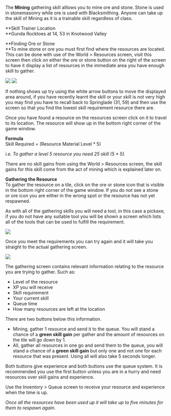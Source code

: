 ---
---
The **Mining** gathering skill alllows you to mine ore and stone. Stone is used in stonemasonry while ore is used with Blacksmithing. Anyone can take up the skill of Mining as it is a trainable skill regardless of class.

**Skill Trainer Location  
**Gunda Rocktoes at 14, 53 in Knotwood Valley

**Finding Ore or Stone  
**To mine stone or ore you must first find where the resources are located. This can be done with use of the World > Resources screen, visit this screen then click on either the ore or stone button on the right of the screen to have it display a list of resources in the immediate area you have enough skill to gather.

[![](https://lohcdn.com/images/t_mining1.jpg)](https://lohcdn.com/images/mining1.jpg) [![](https://lohcdn.com/images/t_mining2.jpg)](https://lohcdn.com/images/mining2.jpg)

If nothing shows up try using the white arrow buttons to move the displayed area around, if you have recently learnt the skill or your skill is not very high you may find you have to recall back to Springlade (31, 59) and then use the screen so that you find the lowest skill requirement resource there are.

Once you have found a resource on the resources screen click on it to travel to its location. The resource will show up in the bottom right corner of the game window.

**Formula**  
Skill Required = (Resource Material Level \* 5)

_i.e. To gather a level 5 resource you need 25 skill (5 \* 5)._

There are no skill gains from using the World > Resources screen, the skill gains for this skill come from the act of mining which is explained later on.

**Gathering the Resource**  
To gather the resource on a tile, click on the ore or stone icon that is visible in the bottom right corner of the game window. If you do not see a stone or ore icon you are either in the wrong spot or the resource has not yet respawned.

As with all of the gathering skills you will need a tool, in this case a pickaxe, if you do not have any suitable tool you will be shown a screen which lists all of the tools that can be used to fulfill the requirement.

[![](https://lohcdn.com/images/t_miningt.jpg)](https://lohcdn.com/images/mining2.jpg)

Once you meet the requirements you can try again and it will take you straight to the actual gathering screen.

[![](https://lohcdn.com/images/t_minings.jpg)](https://lohcdn.com/images/mining2.jpg)

The gathering screen contains relevant information relating to the resource you are trying to gather. Such as:

*   Level of the resource
*   XP you will receive
*   Skill requirement
*   Your current skill
*   Queue time
*   How many resources are left at the location

There are two buttons below this information.

*   Mining, gather 1 resource and send it to the queue. You will stand a chance of a **green skill gain** per gather and the amount of resources on the tile will go down by 1.
*   All, gather all resources in one go and send them to the queue, you will stand a chance of a **green skill gain** but only one and not one for each resource that was present. Using all will also take 5 seconds longer.

Both buttons give experience and both buttons use the queue system. It is recommended you use the first button unless you are in a hurry and need resources over skill gains and experience.

Use the Inventory > Queue screen to receive your resource and experience when the time is up.

_Once all the resources have been used up it will take up to five minutes for them to respawn again._
